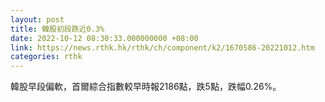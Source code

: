 ```yaml
---
layout: post
title: 韓股初段跌近0.3%
date: 2022-10-12 08:30:33.000000000 +08:00
link: https://news.rthk.hk/rthk/ch/component/k2/1670586-20221012.htm
categories: rthk
---
```


韓股早段偏軟，首爾綜合指數較早時報2186點，跌5點，跌幅0.26%。
